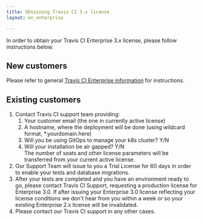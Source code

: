 ```yaml
---
title: Obtaining Travis CI 3.x license
layout: en_enterprise

---
```


In order to obtain your Travis CI Enterprise 3.x license, please follow instructions below.

## New customers

Please refer to general [Travis CI Enterprise information](/user/enterprise/#trials-and-licensing) for instructions.

## Existing customers

1. Contact Travis CI support team providing:
    1. Your customer email (the one in currently active license)
    2. A hostname, where the deployment will be done (using wildcard format, *.yourdomain.here)
    3. Will you be using GitOps to manage your k8s cluster? Y/N
    4. Will your installation be air gapped? Y/N
    <br />The number of seats and other license parameters will be transferred from your current active license.
2. Our Support Team will issue to you a Trial License for 60 days in order to enable your tests and database migrations.
3. After your tests are completed and you have an environment ready to go, please contact Travis CI Support, requesting a production license for Enterprise 3.0. If after issuing your Enterprise 3.0 license reflecting your license conditions we don't hear from you within a week or so your existing Enterprise 2.x license will be invalidated.
4. Please contact our Travis CI support in any other cases.
